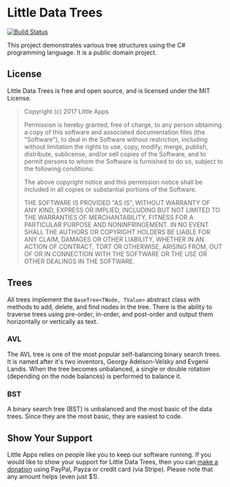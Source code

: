 # Little Data Trees
[![Build Status](https://travis-ci.org/little-apps/LittleDataTrees.svg?branch=master)](https://travis-ci.org/little-apps/LittleDataTrees)

This project demonstrates various tree structures using the C# programming language. It is a public domain project.

## License

Little Data Trees is free and open source, and is licensed under the MIT License.

 > Copyright (c) 2017 Little Apps
 > 
 > Permission is hereby granted, free of charge, to any person obtaining a copy
of this software and associated documentation files (the "Software"), to deal
in the Software without restriction, including without limitation the rights
to use, copy, modify, merge, publish, distribute, sublicense, and/or sell
copies of the Software, and to permit persons to whom the Software is
furnished to do so, subject to the following conditions:
 > 
 > The above copyright notice and this permission notice shall be included in all
copies or substantial portions of the Software.
 > 
 > THE SOFTWARE IS PROVIDED "AS IS", WITHOUT WARRANTY OF ANY KIND, EXPRESS OR
IMPLIED, INCLUDING BUT NOT LIMITED TO THE WARRANTIES OF MERCHANTABILITY,
FITNESS FOR A PARTICULAR PURPOSE AND NONINFRINGEMENT. IN NO EVENT SHALL THE
AUTHORS OR COPYRIGHT HOLDERS BE LIABLE FOR ANY CLAIM, DAMAGES OR OTHER
LIABILITY, WHETHER IN AN ACTION OF CONTRACT, TORT OR OTHERWISE, ARISING FROM,
OUT OF OR IN CONNECTION WITH THE SOFTWARE OR THE USE OR OTHER DEALINGS IN THE
SOFTWARE.

## Trees

All trees implement the ``BaseTree<TNode, TValue>`` abstract class with methods to add, delete, and find nodes in the tree. There is the ability to traverse trees using pre-order, in-order, and post-order and output them horizontally or vertically as text.

### AVL

The AVL tree is one of the most popular self-balancing binary search trees. It is named after it's two inventors, Georgy Adelson-Velsky and Evgenii Landis. When the tree becomes unbalanced, a single or double rotation (depending on the node balances) is performed to balance it.

### BST

A binary search tree (BST) is unbalanced and the most basic of the data trees. Since they are the most basic, they are easiest to code. 

## Show Your Support

Little Apps relies on people like you to keep our software running. If you would like to show your support for Little Data Trees, then you can [make a donation](https://www.little-apps.com/?donate) using PayPal, Payza or credit card (via Stripe). Please note that any amount helps (even just $1).

